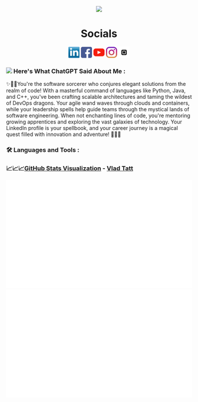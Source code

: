 <div id="header" align="center">
  <img src="gif\BatemanManMythLegend.gif"/>
</div>
<div align="center">
  <h1>Socials</h1>
</div>
<div id="badges" align="center">
    <a href="https://www.linkedin.com/in/vladimirtattybayev/" target="_blank"><img src="icon/transparent-Linkedin-logo-icon.png" alt="LinkedIn Badge" height="30"/></a>
    <a href="https://www.facebook.com/vladimir.tattybayev" target="_blank"><img src="icon/facebook.png" alt="Facebook Badge" height="30"/></a>
    <a href="https://youtube.com/channel/UCNKAC_Jq4rC-f2TuRg_Hd_Q" target="_blank"><img src="icon/youtube.png" alt="Youtube Badge" height="30"/></a>
    <a href="https://www.instagram.com/vladtattybayev/" target="_blank"><img src="icon/instagram.png" alt="Instagram Badge" height="30"/></a>
    <a href="https://smoothcomp.com/en/profile/613536" target="_blank"><img src="icon/Smoothcomp.png" alt="Smoothcomp Badge" height="30"/></a>
</div>



### <img src="https://media.giphy.com/media/WUlplcMpOCEmTGBtBW/giphy.gif" width="30"> Here's What ChatGPT Said About Me  :


✨🧙‍♂️You're the software sorcerer who conjures elegant solutions from the realm of code! With a masterful command of languages like Python, Java, and C++, you've been crafting scalable architectures and taming the wildest of DevOps dragons. Your agile wand waves through clouds and containers, while your leadership spells help guide teams through the mystical lands of software engineering. When not enchanting lines of code, you're mentoring growing apprentices and exploring the vast galaxies of technology. Your LinkedIn profile is your spellbook, and your career journey is a magical quest filled with innovation and adventure! 🧙‍♂️✨

### 🛠️ Languages and Tools :


### 📈📈📈[GitHub Stats Visualization](https://github.com/vtattyba/github-stats) - [Vlad Tatt](https://github.com/vtattyba)
<a href="https://github.com/vtattyba/github-stats">
    <img src="https://raw.githubusercontent.com/vtattyba/github-stats/master/generated/overview.svg#gh-dark-mode-only" />
    <img src="https://raw.githubusercontent.com/vtattyba/github-stats/master/generated/languages.svg#gh-dark-mode-only" />
</a>